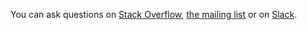 You can ask questions on [Stack Overflow](https://stackoverflow.com/tags/vega-lite), [the mailing list](https://bit.ly/vega-discuss) or on [Slack](https://bit.ly/join-vega-slack-2020).
